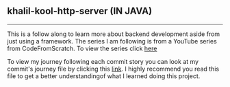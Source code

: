 ## khalil-kool-http-server (IN JAVA)
---
This is a follow along to learn more about backend development aside from just using a framework. The series I am following is from a YouTube series from CodeFromScratch. To view the series click [here](https://youtu.be/FNUdLeGfShU?si=yU4xeqIAD9WNIyDp)

To view my journey following each commit story you can look at my commit's journey file by clicking this [link](https://github.com/flannelmonke/khalil_kool_http_server/blob/main/CommitJournal.md). I highly recommend you read this file to get a better understandingof what I learned doing this project.
